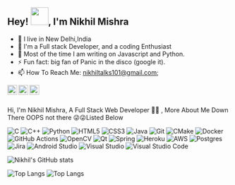 ## Hey! <img src="https://media.tenor.com/images/30169e4a670daf12443df7d2dd140176/tenor.gif" width="40px"/>, I'm Nikhil Mishra
- 🏡 I live in New Delhi,India
- 🌱 I'm a Full stack Developer, and a coding Enthusiast 
- 🤖 Most of the time I am writing on Javascript and Python.
- ⚡ Fun fact: big fan of Panic in the disco (google it).
- 📫 How To Reach Me: nikhiltalks101@gmail.com;

<a href="https://www.linkedin.com/in/nikhil-mishra-a8796b175/">
  <img align="left" alt="Nikhil's LinkdeIN" width="22px" src="https://cdn.jsdelivr.net/npm/simple-icons@v3/icons/linkedin.svg" />
</a>
<a href="https://twitter.com/KafirNikhil">
  <img align="left" alt="Nikhil's Twitter" width="22px" src="https://cdn.jsdelivr.net/npm/simple-icons@3.13.0/icons/twitter.svg" />
</a>
<a href="mailto:nikhiltalks101@gmail.com">
  <img align="left" alt="Mail Nikhil" width="22px" src="https://cdn.jsdelivr.net/npm/simple-icons@3.1.0/icons/gmail.svg" />
</a>

<br />
<br /> 

Hi, I'm Nikhil Mishra, A Full Stack Web Developer 👨‍💻 , More About Me Down There OOPS not there 😜😜Listed Below


![C](https://img.shields.io/badge/c-%2300599C.svg?style=for-the-badge&logo=c&logoColor=white) ![C++](https://img.shields.io/badge/c++-%2300599C.svg?style=for-the-badge&logo=c%2B%2B&logoColor=white) ![Python](https://img.shields.io/badge/python-3670A0?style=for-the-badge&logo=python&logoColor=ffdd54) ![HTML5](https://img.shields.io/badge/html5-%23E34F26.svg?style=for-the-badge&logo=html5&logoColor=white) ![CSS3](https://img.shields.io/badge/css3-%231572B6.svg?style=for-the-badge&logo=css3&logoColor=white) ![Java](https://img.shields.io/badge/java-%23ED8B00.svg?style=for-the-badge&logo=java&logoColor=white) ![Git](https://img.shields.io/badge/git-%23F05033.svg?style=for-the-badge&logo=git&logoColor=white) ![CMake](https://img.shields.io/badge/CMake-%23008FBA.svg?style=for-the-badge&logo=cmake&logoColor=white) ![Docker](https://img.shields.io/badge/docker-%230db7ed.svg?style=for-the-badge&logo=docker&logoColor=white) ![GitHub Actions](https://img.shields.io/badge/githubactions-%232671E5.svg?style=for-the-badge&logo=githubactions&logoColor=white) ![OpenCV](https://img.shields.io/badge/opencv-%23white.svg?style=for-the-badge&logo=opencv&logoColor=white) ![Qt](https://img.shields.io/badge/Qt-%23217346.svg?style=for-the-badge&logo=Qt&logoColor=white) ![Spring](https://img.shields.io/badge/spring-%236DB33F.svg?style=for-the-badge&logo=spring&logoColor=white) ![Heroku](https://img.shields.io/badge/heroku-%23430098.svg?style=for-the-badge&logo=heroku&logoColor=white) ![AWS](https://img.shields.io/badge/AWS-%23FF9900.svg?style=for-the-badge&logo=amazon-aws&logoColor=white) ![Postgres](https://img.shields.io/badge/postgres-%23316192.svg?style=for-the-badge&logo=postgresql&logoColor=white) ![Jira](https://img.shields.io/badge/jira-%230A0FFF.svg?style=for-the-badge&logo=jira&logoColor=white) ![Android Studio](https://img.shields.io/badge/Android%20Studio-3DDC84.svg?style=for-the-badge&logo=android-studio&logoColor=white) ![Visual Studio](https://img.shields.io/badge/VisualStudio-5C2D91.svg?style=for-the-badge&logo=visual-studio&logoColor=white) ![Visual Studio Code](https://img.shields.io/badge/VisualStudioCode-0078d7.svg?style=for-the-badge&logo=visual-studio-code&logoColor=white) 

![Nikhil's GitHub stats](https://github-readme-stats.vercel.app/api?username=IEIrodov&theme=radical)

![Top Langs](https://github-readme-stats.vercel.app/api/top-langs/?username=IEIrodov&hide=javascript,css,scss,html&theme=tokyonight)
![Top Langs](https://github-readme-stats.vercel.app/api/top-langs/?username=IEIrodov&layout=compact&theme=radical)
 
 
 
 
 
 
 
 
 
